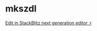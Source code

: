 # mkszdl

[Edit in StackBlitz next generation editor ⚡️](https://stackblitz.com/~/github.com/thesivak/mkszdl)